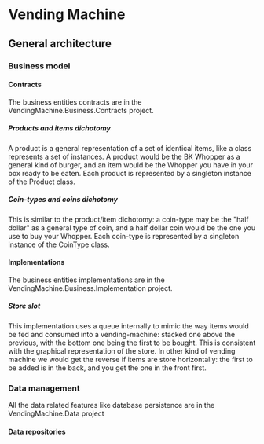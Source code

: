 # Vending Machine
## General architecture
### Business model
#### Contracts
The business entities contracts are in the VendingMachine.Business.Contracts project.
##### Products and items dichotomy
A product is a general representation of a set of identical items, like a class represents a set of instances.
A product would be the BK Whopper as a general kind of burger, and an item would be the Whopper you have in your box ready to be eaten.
Each product is represented by a singleton instance of the Product class.
##### Coin-types and coins dichotomy
This is similar to the product/item dichotomy: a coin-type may be the "half dollar" as a general type of coin, and a half dollar coin would be the one you use to buy your Whopper.
Each coin-type is represented by a singleton instance of the CoinType class.
#### Implementations
The business entities implementations are in the VendingMachine.Business.Implementation project.
##### Store slot
This implementation uses a queue internally to mimic the way items would be fed and consumed into a vending-machine: stacked one above the previous, with the bottom one being the first to be bought.
This is consistent with the graphical representation of the store.
In other kind of vending machine we would get the reverse if items are store horizontally: the first to be added is in the back, and you get the one in the front first.
### Data management
All the data related features like database persistence are in the VendingMachine.Data project
#### Data repositories
